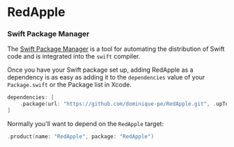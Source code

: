 # RedApple
### Swift Package Manager

The [Swift Package Manager](https://swift.org/package-manager/) is a tool for automating the distribution of Swift code and is integrated into the `swift` compiler.

Once you have your Swift package set up, adding RedApple as a dependency is as easy as adding it to the `dependencies` value of your `Package.swift` or the Package list in Xcode.

```swift
dependencies: [
    .package(url: "https://github.com/dominique-pe/RedApple.git", .upToNextMajor(from: "1.0.0"))
]
```

Normally you'll want to depend on the `RedApple` target:

```swift
.product(name: "RedApple", package: "RedApple")
```
